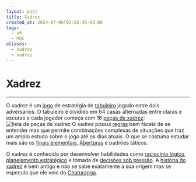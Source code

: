 ```yaml
---
layout: post
title: Xadrez
created_at: 2024-07-06T02:02:45-03:00
tags:
  - v0
  - MOC
aliases:
  - Xadrez
  - xadrez
---
```

# Xadrez
----

O xadrez é um [jogo](_insight/Jogo.md) de estratégia de [tabuleiro](_insight/Jogo%20de%20tabuleiro.md) jogado entre dois adversários. O tabuleiro é dividido em 64 casas alternadas entre claras e escuras e cada jogador começa com 16 [peças de xadrez](_insight/2024-07-06-Pecas_de_xadrez.md):
![lista de peças de xadrez](_insight/2024-07-06-Pecas_de_xadrez.md#^lista-de-pecas)
O xadrez possui [regras](_insight/2024-07-07-Regras_do_xadrez.md) bem fáceis de se entender mas que permite combinações complexas de situações que traz um amplo estudo sobre o jogo até os dias atuais. O que se costuma estudar mais são os [finais elementais](_insight/2024/07/2024-07-06-Finais_elementais.md), [Aberturas](api/2024/07/2024-07-06-Aberturas_de_xadrez.md) e padrões táticos.

O xadrez é conhecido por desenvolver habilidades como [raciocínio lógico](_insight/2024-07-07-Raciocínio_logico.md), [planejamento estratégico](_insight/2024-07-07-Planejamento_estrategico.md) e tomada de [decisões sob pressão](_insight/2024-07-07-Decisoes_sob_pressao.md). A [história do xadrez](_insight/2024-07-07-Historia_do_xadrez.md) é bem antigo e não se sabe exatamente a sua origem mas se especula que ele veio do [Chaturanga](_insight/2024-07-07-Chaturanga.md).
